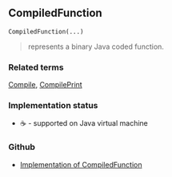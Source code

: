 ## CompiledFunction

```
CompiledFunction(...)
```

> represents a binary Java coded function. 


### Related terms 
[Compile](Compile.md), [CompilePrint](CompilePrint.md) 
 






### Implementation status

* &#x2615; - supported on Java virtual machine 

### Github

* [Implementation of CompiledFunction](https://github.com/axkr/symja_android_library/blob/master/symja_android_library/matheclipse-core/src/main/java/org/matheclipse/core/builtin/CompilerFunctions.java#L54) 
